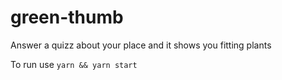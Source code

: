 # green-thumb
Answer a quizz about your place and it shows you fitting plants

To run use `yarn && yarn start`
